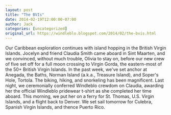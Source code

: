 ```yaml
---
layout: post
title: "The BVIs"
date: 2014-02-19T12:00:00-07:00
author: Jack
categories: [uncategorized]
original_url: https://windleblo.blogspot.com/2014/02/the-bvis.html
---
```


Our Caribbean exploration continues with island hopping in the British Virgin Islands. Jocelyn and friend Claudia Smith came aboard in Sint Maarten, and we convinced, without much trouble, Olivia to stay on, before our new crew of five set off for a full moon crossing to Virgin Gorda, the eastern-most of the 50+ British Virgin Islands. In the past week, we've set anchor at Anegada, the Baths, Norman Island (a.k.a., Treasure Island), and Soper's Hole, Tortola. The biking, hiking, and snorkeling has been magnificent. Last night, we ceremonially conferred Windleblo crewdom on Claudia, awarding her the official Windleblo pridewear t-shirt as she completed her time aboard. This morning, we put her on a ferry for St. Thomas, U.S. Virgin Islands, and a flight back to Denver. We set sail tomorrow for Culebra, Spanish Virgin Islands, and thence Puerto Rico.